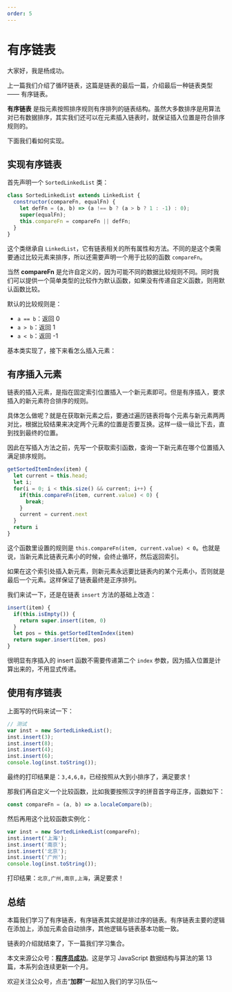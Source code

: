 ```yaml
---
order: 5
---
```


# 有序链表

大家好，我是杨成功。

上一篇我们介绍了循环链表，这篇是链表的最后一篇，介绍最后一种链表类型 —— 有序链表。

**有序链表** 是指元素按照排序规则有序排列的链表结构。虽然大多数排序是用算法对已有数据排序，其实我们还可以在元素插入链表时，就保证插入位置是符合排序规则的。

下面我们看如何实现。

## 实现有序链表

首先声明一个 `SortedLinkedList` 类：

```js
class SortedLinkedList extends LinkedList {
  constructor(compareFn, equalFn) {
    let defFn = (a, b) => (a !== b ? (a > b ? 1 : -1) : 0);
    super(equalFn);
    this.compareFn = compareFn || defFn;
  }
}
```

这个类继承自 `LinkedList`，它有链表相关的所有属性和方法。不同的是这个类需要通过比较元素来排序，所以还需要声明一个用于比较的函数 `compareFn`。

当然 **compareFn** 是允许自定义的，因为可能不同的数据比较规则不同。同时我们可以提供一个简单类型的比较作为默认函数，如果没有传递自定义函数，则用默认函数比较。

默认的比较规则是：

- `a == b`：返回 0
- `a > b`：返回 1
- `a < b`：返回 -1

基本类实现了，接下来看怎么插入元素：

## 有序插入元素

链表的插入元素，是指在固定索引位置插入一个新元素即可。但是有序插入，要求插入的新元素符合排序的规则。

具体怎么做呢？就是在获取新元素之后，要通过遍历链表将每个元素与新元素两两对比，根据比较结果来决定两个元素的位置是否要互换。这样一级一级比下去，直到找到最终的位置。

因此在写插入方法之前，先写一个获取索引函数，查询一下新元素在哪个位置插入满足排序规则。

```js
getSortedItemIndex(item) {
  let current = this.head;
  let i;
  for(i = 0; i < this.size() && current; i++) {
    if(this.compareFn(item, current.value) < 0) {
      break;
    }
    current = current.next
  }
  return i
}
```

这个函数里设置的规则是 `this.compareFn(item, current.value) < 0`。也就是说，当新元素比链表元素小的时候，会终止循环，然后返回索引。

如果在这个索引处插入新元素，则新元素永远要比链表内的某个元素小，否则就是最后一个元素。这样保证了链表最终是正序排列。

我们来试一下，还是在链表 `insert` 方法的基础上改造：

```js
insert(item) {
  if(this.isEmpty()) {
    return super.insert(item, 0)
  }
  let pos = this.getSortedItemIndex(item)
  return super.insert(item, pos)
}
```

很明显有序插入的 insert 函数不需要传递第二个 `index` 参数，因为插入位置是计算出来的，不用显式传递。

## 使用有序链表

上面写的代码来试一下：

```js
// 测试
var inst = new SortedLinkedList();
inst.insert(3);
inst.insert(8);
inst.insert(4);
inst.insert(6);
console.log(inst.toString());
```

最终的打印结果是：`3,4,6,8`，已经按照从大到小排序了，满足要求！

那我们再自定义一个比较函数，比如我要按照汉字的拼音首字母正序，函数如下：

```js
const compareFn = (a, b) => a.localeCompare(b);
```

然后再用这个比较函数实例化：

```js
var inst = new SortedLinkedList(compareFn);
inst.insert('上海');
inst.insert('南京');
inst.insert('北京');
inst.insert('广州');
console.log(inst.toString());
```

打印结果：`北京,广州,南京,上海`，满足要求！

## 总结

本篇我们学习了有序链表，有序链表其实就是排过序的链表。有序链表主要的逻辑在添加上，添加元素会自动排序，其他逻辑与链表基本功能一致。

链表的介绍就结束了，下一篇我们学习集合。

本文来源公众号：[**程序员成功**](https://www.ruims.top/static/wxpub.png)。这是学习 JavaScript 数据结构与算法的第 13 篇，本系列会连续更新一个月。

欢迎关注公众号，点击“**加群**”一起加入我们的学习队伍～
